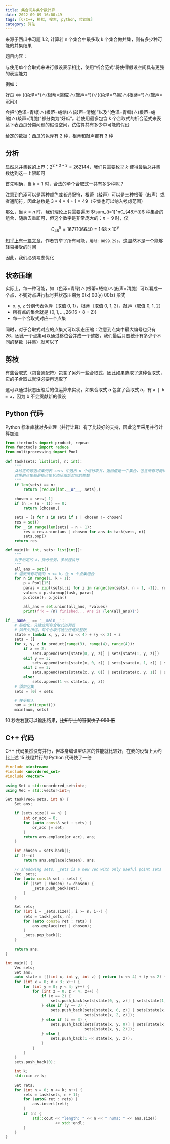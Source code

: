 ```yaml
---
title: 集合间并集个数计算
date: 2022-09-09 16:00:49
tags: [C/C++, 模拟, 搜索, python, 位运算]
category: 算法
---
```


来源于西瓜书习题 1.2, 计算若 n 个集合中最多取 k 个集合做并集，则有多少种可能的并集结果

题目内容：

与使用单个合取式来进行假设表示相比，使用“析合范式”将使得假设空间具有更强的表达能力

<!-- more -->

例如：

好瓜 $\iff$ ((色泽=\*)$∧$(根蒂=蜷缩)$∧$(敲声=\*))$∨$((色泽=乌黑)$∧$(根蒂=\*)$∧$(敲声=沉闷))

会把“(色泽=青绿)∧(根蒂=蜷缩)∧(敲声=清脆)”以及“(色泽=青绿)∧(根蒂=蜷缩)∧(敲声=清脆)”都分类为“好瓜”。若使用最多包含 k 个合取式的析合范式来表达下表西瓜分类问题的假设空间，试估算共有多少中可能的假设

给定的数据：西瓜的色泽有 2 种，根蒂和敲声都有 3 种

## 分析

显然总并集数的上界：$2^{2*3*3}=262144$，我们只需要枚举 $k$ 使得最后总并集数达到这一上限即可

首先明确，当 $k = 1$ 时，合法的单个合取式一共有多少种呢？

注意到色泽可以是两种颜色或者通配符，根蒂（敲声）可以是三种根蒂（敲声）或者通配符，因此总数是 $3 * 4 * 4 + 1 = 49$（空集也可以纳入考虑范围）

那么，当 $k=n$ 时，我们理论上只需要遍历 $\sum_{i=1}^nC_{48}^{i}$ 种集合的组合，随后去重即可，但这个数字是非常庞大的：$n=9$ 时，仅

$$C_{48}^{9}=1677106640 = 1.68 \times 10^9$$

[知乎上有一篇文章](https://zhuanlan.zhihu.com/p/355235881)，作者穷举了所有可能，`用时：8899.29s`，这显然不是一个能够轻易接受的时间

因此，我们必须考虑优化

## 状态压缩

实际上，每一种可能，如（色泽=青绿)$∧$(根蒂=蜷缩)$∧$(敲声=清脆）可以看成一个点，不妨对点进行标号并状态压缩为 0(x) 00(y) 00(z) 形式
- x, y, z 分别代表色泽（取值 0, 1），根蒂（取值 0, 1, 2），敲声（取值 0, 1, 2）
- 所有点的集合就是 $\{0, 1, ...,  26(16+8+2)\}$
- 每一个合取式对应一个点集

同时，对于合取式对应的点集又可以状态压缩：注意到点集中最大编号也只有 26，因此一个点集可以通过移位合并成一个整数，我们最后只要统计有多少个不同的整数（并集）就可以了

## 剪枝

有些合取式（包含通配符）包含了另外一些合取式，因此如果选取了这种合取式，它的子合取式就没必要再选取了

这可以通过状态压缩后的位运算来实现，如果合取式 $a$ 包含了合取式 $b$，有 `a | b = a`，因为 b 不会贡献新的假设

## Python 代码

Python 标准库就对多处理（并行计算）有了比较好的支持，因此这里采用并行计算加速

```python
from itertools import product, repeat
from functools import reduce
from multiprocessing import Pool

def task(sets: list[int], n: int):
    """
    从给定的可选点集列表 sets 中选出 n 个进行取并，返回值是一个集合，包含所有可能得到的点集
    这里的点集都是指点集状态压缩后对应的整数
    """
    if len(sets) == n:
        return (reduce(int.__or__, sets),)

    chosen = sets[-1]
    if (n := (n - 1)) == 0:
        return (chosen,)

    sets = [s for s in sets if s | chosen != chosen]
    res = set()
    for _ in range(len(sets) - n + 1):
        res = res.union(ans | chosen for ans in task(sets, n))
        sets.pop()
    return res

def main(k: int, sets: list[int]):
    """
    对于给定的 k，拆分任务，多线程执行
    """
    all_ans = set()
    # 遍历所有可能的 n <= k，让 n 个点集组合
    for n in range(1, k + 1):
        p = Pool(15)
        paras = zip((sets[:i] for i in range(len(sets), n - 1, -1)), repeat(n))
        values = p.starmap(task, paras)
        p.close(); p.join()

        all_ans = set.union(all_ans, *values)
        print(f'k = {n} finished... Ans is {len(all_ans)}')

if __name__ == '__main__':
    # 初始化，先建立所有合取式的列表
    # 如开头所述，每个合取式被位压缩成整数
    state = lambda x, y, z: (x << 4) + (y << 2) + z
    sets = []
    for x, y, z in product(range(3), range(4), range(4)):
        if x == 2:
            sets.append(sets[state(0, y, z)] | sets[state(1, y, z)])
        elif y == 3:
            sets.append(sets[state(x, 0, z)] | sets[state(x, 1, z)] | sets[state(x, 2, z)])
        elif z == 3:
            sets.append(sets[state(x, y, 0)] | sets[state(x, y, 1)] | sets[state(x, y, 2)])
        else:
            sets.append(1 << state(x, y, z))
    # 添加空集
    sets = [0] + sets

    # 接受输入
    num = int(input())
    main(num, sets)
```

10 秒左右就可以输出结果，~~比知乎上的答案快了 900 倍~~

## C++ 代码

C++ 代码虽然没有并行，但本身编译型语言的性能就比较好，在我的设备上大约比上述 15 线程并行的 Python 代码快了一倍

```cpp
#include <iostream>
#include <unordered_set>
#include <vector>

using Set = std::unordered_set<int>;
using Vec = std::vector<int>;

Set task(Vec& sets, int n) {
    Set ans;

    if (sets.size() == n) {
        int or_acc = 0;
        for (auto const& set : sets) {
            or_acc |= set;
        }
        return ans.emplace(or_acc), ans;
    }

    int chosen = sets.back();
    if (!--n)
        return ans.emplace(chosen), ans;

    // shadowing sets, _sets is a new vec with only useful point sets
    Vec _sets;
    for (auto const& set : sets) {
        if ((set | chosen) != chosen) {
            _sets.push_back(set);
        }
    }

    Set rets;
    for (int i = _sets.size(); i >= n; i--) {
        rets = task(_sets, n);
        for (auto const& ret : rets) {
            ans.emplace(ret | chosen);
        }
        _sets.pop_back();
    }

    return ans;
}

int main() {
    Vec sets;
    Set ans;
    auto state = [](int x, int y, int z) { return (x << 4) + (y << 2) + z; };
    for (int x = 0; x < 3; x++) {
        for (int y = 0; y < 4; y++) {
            for (int z = 0; z < 4; z++) {
                if (x == 2) {
                    sets.push_back(sets[state(0, y, z)] | sets[state(1, y, z)]);
                } else if (y == 3) {
                    sets.push_back(sets[state(x, 0, z)] | sets[state(x, 1, z)] |
                                   sets[state(x, 2, z)]);
                } else if (z == 3) {
                    sets.push_back(sets[state(x, y, 0)] | sets[state(x, y, 1)] |
                                   sets[state(x, y, 2)]);
                } else {
                    sets.push_back(1 << state(x, y, z));
                }
            }
        }
    }
    sets.push_back(0);

    int k;
    std::cin >> k;

    Set rets;
    for (int n = 0; n <= k; n++) {
        rets = task(sets, n + 1);
        for (auto& ret : rets) {
            ans.insert(ret);
        }
        if (n) {
            std::cout << "length: " << n << " nums: " << ans.size()
                      << std::endl;
        }
    }
}
```